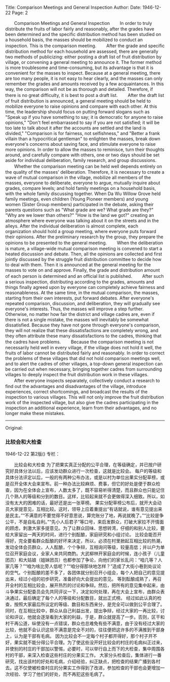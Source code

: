 Title: Comparison Meetings and General Inspection
Author:
Date: 1946-12-22
Page: 2

　　Comparison Meetings and General Inspection
　　In order to truly distribute the fruits of labor fairly and reasonably, after the grades have been determined and the specific distribution method has been studied on a household basis, the masses should be mobilized to conduct an inspection. This is the comparison meeting.
　　After the grade and specific distribution method for each household are assessed, there are generally two methods of publicizing: either posting a draft list of fruit distribution by village, or convening a general meeting to announce it. The former method is more troublesome and time-consuming, but its advantage is that it is convenient for the masses to inspect. Because at a general meeting, there are too many people, it is not easy to hear clearly, and the masses can only remember the grades and amounts received by a few acquaintances. In this way, the comparison will not be as thorough and detailed. Therefore, if there is no great difficulty, it is best to post a draft list.
　　After the draft list of fruit distribution is announced, a general meeting should be held to mobilize everyone to raise opinions and compare with each other. At this time, the leadership should focus on putting forward slogans such as "Speak up if you have something to say; it is democratic for anyone to raise opinions," "Don't feel embarrassed to say if you are not satisfied; it will be too late to talk about it after the accounts are settled and the land is divided," "Comparison is for fairness, not selfishness," and "Better a frank villain than a hypocritical gentleman" to enlighten the masses, break down everyone's concerns about saving face, and stimulate everyone to raise more opinions. In order to allow the masses to reminisce, turn their thoughts around, and carefully compare with others, one or two days should be set aside for individual deliberation, family research, and group discussions.
　　Whether the comparison meeting can be held well depends entirely on the quality of the masses' deliberation. Therefore, it is necessary to create a wave of mutual comparison in the village, mobilize all members of the masses, everyone to deliberate, everyone to argue, mutually inquire about grades, compare levels; and hold family meetings on a household basis, with the whole family discussing together. When Da Wu Willow Grove held family meetings, even children (Young Pioneer members) and young women (Sister Group members) participated in the debate, asking their parents questions such as "What grade are we? What grade are they?" "Why are we lower than others?" "How is the land we got?" creating an atmosphere where everyone was talking about it on the streets and in the alleys. After the individual deliberation is almost complete, each organization should hold a group meeting, where everyone puts forward their opinions. After the preliminary research by the group, they prepare the opinions to be presented to the general meeting.
　　When the deliberation is mature, a village-wide mutual comparison meeting is convened to start a heated discussion and debate. Then, all the opinions are collected and first jointly discussed by the struggle fruit distribution committee to decide how to deal with them. Then it is announced at the general meeting for the masses to vote on and approve. Finally, the grade and distribution amount of each person is determined and an official list is published.
　　After such a serious inspection, distributing according to the grades, amounts and things finally agreed upon by everyone can completely achieve fairness and reasonableness. At the same time, in the mutual comparison, the masses, starting from their own interests, put forward debates. After everyone's repeated comparison, discussion, and deliberation, they will gradually see everyone's interests. Thus, the masses will improve a step further. Otherwise, no matter how fair the district and village cadres are, even if there is not a single mistake, the masses will inevitably be somewhat dissatisfied. Because they have not gone through everyone's comparison, they will not realize that these dissatisfactions are completely wrong, and they often attribute these many dissatisfactions to the cadres, thinking that the cadres have problems.
　　Because the comparison meeting is not necessarily held well in every village, if the village does not hold it well, the fruits of labor cannot be distributed fairly and reasonably. In order to correct the problems of these villages that did not hold comparison meetings well, and to alert the cadres of other villages, a top-down general inspection can be carried out when necessary, bringing together cadres from surrounding villages to deeply inspect the fruit distribution work in these villages.
　　After everyone inspects separately, collectively conduct a research to find out the advantages and disadvantages of the village, introduce experiences, correct shortcomings, and broadcast the results of the inspection to various villages. This will not only improve the fruit distribution work of the inspected village, but also give the cadres participating in the inspection an additional experience, learn from their advantages, and no longer make these mistakes.



<hr /> 

Original: 


### 比较会和大检查

1946-12-22
第2版()
专栏：

　　比较会和大检查
    为了把果实真正分配的公平合理，在等级确定，并已按户研究好具体分法以后，应该发动群众进行一次检查，这就是比较会。
    每户的等级和具体分法评定以后，一般的有两种公布办法，或是以村为单位出果实分配草榜，或是召开全体大会来宣布。前一种办法比较麻烦、费事，但它的好处是便于群众检查，因为在全体会上宣布，人数太多了，既不容易听得清楚，而且群众也只能记住几个熟人的等级和分到的数目。这样，比较起来就不会更做得深入细致。所以，如没有太大的困难的话，最好还是出一张草榜。
    果实分配草榜公布后，就开大会动员大家提意见，互相比较。这时，领导上应着重提出“有话就说，谁有意见提出来是民主。”“不满意的不要觉得不好意思说，算完账分了地，再说就晚了。”“比较是争公平，不是自私自利。”“先小人后君子”等口号，来启发群众，打破大家拉不开情面的顾虑，刺激大家多提意见。为了让群众回味、思想转湾，仔细的和别人比较，要给大家留出一两天的时间，进行个别酝酿，家庭研究和小组讨论。
    比较会能否开得好，完全要看群众酝酿的好坏来决定，所以，必须在村里掀起互相比较的热潮，发动全体会员群众，人人酝酿，个个争辩，互相询问等级，较量高低；并以户为单位召开家庭会议，全家人来共同商酌。大武柳林开家庭会的时候，连小孩子（儿童团员）和大姑娘（姐妹团员）也都参加了争论，向他们的家长乱问：“咱几等？人家几等？”“咱为啥比旁人低呢？”“咱分得那块地怎样？”造成了大街小巷到处议论的空气。个别酝酿的差不多了，各团体就分别召开小组会，每个人把自己的意见提出来，经过小组的初步研究，准备好向大会提出的意见。
    等到酝酿成熟了，再召开全村的互相比较会，展开热烈的讨论和争辩。然后，把所有的意见集中起来，由斗争果实分配委员会先共同评议一下，决定如何处理，再在大会上宣布，由群众表决通过，最后确定了每个人的等级和分配数目，就出正式榜。
    经过如此认真的检查，按照大家最后所议定的等级、数目和东西来分，是完全可以做到公平合理了。同时，在互相比较中，群众从自己利益出发，提出争辩，经过大家的一再比较，讨论和评议，他就会逐渐看到大家的利益，于是，群众就提高了一步。否则，区干和村干再公道，纵使没有一点错误，群众也总难免有些不满意，由于没有经过大家的比较，他就不会认识这些不满意是完全不对的，往往便把这许多的不满推到干部身上，认为是干部有毛病。
    因为比较会不一定每个村子都开得好，那个村子开不好，果实就不能分得公平合理。为了使这些没开好比较会的村庄的毛病纠正过来，并使别的村庄的干部加以警惕，必要时，可以举行自上而下的大检查，集中周围各村的干部，来深入检查这些村庄的分果实工作。
    大家分头检查后，集体进行一番研究，找出该村的好处和毛病，介绍经验，纠正缺点，把检查的结果广播到各村去。这不仅使被检查村庄的分果实工作得到了改进，参加检查的干部也会更增加一次经验、学习了他们的好处，而不再犯这些毛病了。

